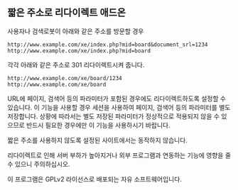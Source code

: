 짧은 주소로 리다이렉트 애드온
-----------------------------

사용자나 검색로봇이 아래와 같은 주소를 방문할 경우

    http://www.example.com/xe/index.php?mid=board&document_srl=1234
	http://www.example.com/xe/index.php?mid=board

각각 아래와 같은 주소로 301 리다이렉트시켜 줍니다.

    http://www.example.com/xe/board/1234
	http://www.example.com/xe/board

URL에 페이지, 검색어 등의 파라미터가 포함된 경우에도 리다이렉트하도록 설정할 수 있습니다.
이 기능을 사용할 경우 세션을 사용하여 페이지, 검색어 등의 파라미터를 별도 저장합니다.
상황에 따라서는 별도 저장된 파라미터가 정상적으로 적용되지 않을 수 있으므로
반드시 필요한 경우에만 이 기능을 사용하시기 바랍니다.

짧은 주소를 사용하지 않도록 설정된 사이트에서는 동작하지 않습니다.

리다이렉트로 인해 서버 부하가 높아지거나 외부 프로그램과 연동하는 기능에 영향을 줄 수 있으니 주의하십시오.

이 프로그램은 GPLv2 라이선스로 배포되는 자유 소프트웨어입니다.

